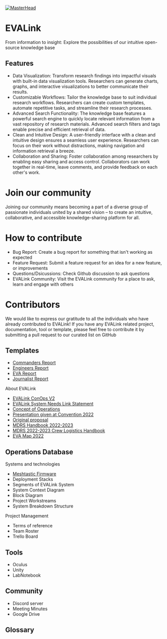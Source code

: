 [![MasterHead](http://nextgen.marssociety.org/images/logo/TMSlogo.png)](https://rishavchanda.io)
<h1>EVALink</h1>
<p>From information to insight: Explore the possibilities of our intuitive open-source knowledge base</p>

## Features
* Data Visualization: Transform research findings into impactful visuals with built-in data visualization tools. Researchers can generate charts, graphs, and interactive visualizations to better communicate their results.
* Customizable Workflows: Tailor the knowledge base to suit individual research workflows. Researchers can create custom templates, automate repetitive tasks, and streamline their research processes.
* Advanced Search Functionality: The knowledge base features a powerful search engine to quickly locate relevant information from a vast repository of research materials. Advanced search filters and tags enable precise and efficient retrieval of data.
* Clean and Intuitive Design: A user-friendly interface with a clean and intuitive design ensures a seamless user experience. Researchers can focus on their work without distractions, making navigation and information retrieval a breeze.
* Collaboration and Sharing: Foster collaboration among researchers by enabling easy sharing and access control. Collaborators can work together in real-time, leave comments, and provide feedback on each other's work.

# Join our community
Joining our community means becoming a part of a diverse group of passionate individuals united by a shared vision – to create an intuitive, collaborative, and accessible knowledge-sharing platform for all.

# How to contribute
* Bug Report: Create a bug report for something that isn't working as expected
* Feature Request: Submit a feature request for an idea for a new feature, or improvements
* Questions/Dsicussions: Check Github discussion to ask questions
* EVALink Community: Visit the EVALink community for a place to ask, learn and engage with others

# Contributors
We would like to express our gratitude to all the individuals who have already contributed to EVALink! If you have any EVALink related project, documentation, tool or template, please feel free to contribute it by submitting a pull request to our curated list on GitHub

## Templates
* [Commanders Report](https://github.com/tl-designs/EVALink/wiki/Commander-Report)
* [Engineers Report](https://github.com/tl-designs/EVALink/wiki/Engineer-Report)
* [EVA Report](https://github.com/tl-designs/EVALink/wiki/EVA-Report)
* [Journalist Report](https://github.com/tl-designs/EVALink/wiki/Journalist-Report)

About EVALink
* [EVALink ConOps V2](https://docs.google.com/document/d/1iHeHU83C4U50O2XzC3SVuT-8TZvnNWu2Pd5R52IkA_o/edit)
* [EVALink System Needs Link Statement](https://docs.google.com/document/d/1eGMcxFoIn5pq23xA4Te6kofVh4dX1YqPSPHPWeO_JOg/edit)
* [Concept of Operations](https://docs.google.com/document/d/1UphB72prcQD0Qxw0wI7PGHq4SIi6rJJbngmwALe_Ik8/edit)
* [Presentation given at Convention 2022](https://drive.google.com/drive/u/1/folders/1pMrk0jYkFXAndg1KIUipAVDRLWoBTZ3p)
* [Original proposal](https://drive.google.com/drive/u/1/folders/1BA9zf7KgeMI3FppNqihKkv-kDcp2LdxR)
* [MDRS Handbook 2022-2023](https://github.com/tl-designs/EVALink/wiki/MDRS-Handbook-2022%E2%80%902023)
* [MDRS 2022-2023 Crew Logistics Handbook](https://github.com/tl-designs/EVALink/wiki/MDRS-Crew-Logistics-Book-2022%E2%80%902023)
* [EVA Map 2022](https://github.com/tl-designs/EVALink/wiki/EVA-Map-2022)

## Operations Database 

Systems and technologies
* [Meshtastic Firmware](https://drive.google.com/drive/folders/1F9NjHdx_2FtwXI61zKpQQos1VqugDgwt)
* Deployment Stacks
* Segments of EVALink System
* System Context Diagram
* Block Diagram
* Project Workstreams
* System Breakdown Structure

Project Management
* Terms of reference
* Team Roster
* Trello Board

## Tools
* Oculus
* Unity
* LabNotebook

## Community 
* Discord server
* Meeting Minutes
* Google Drive

## Glossary
